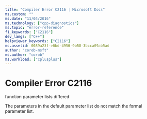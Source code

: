 ```yaml
---
title: "Compiler Error C2116 | Microsoft Docs"
ms.custom: ""
ms.date: "11/04/2016"
ms.technology: ["cpp-diagnostics"]
ms.topic: "error-reference"
f1_keywords: ["C2116"]
dev_langs: ["C++"]
helpviewer_keywords: ["C2116"]
ms.assetid: 0089a23f-e6bd-4956-9b58-3bcca09ab5ad
author: "corob-msft"
ms.author: "corob"
ms.workload: ["cplusplus"]
---
```

# Compiler Error C2116
function parameter lists differed  
  
 The parameters in the default parameter list do not match the formal parameter list.